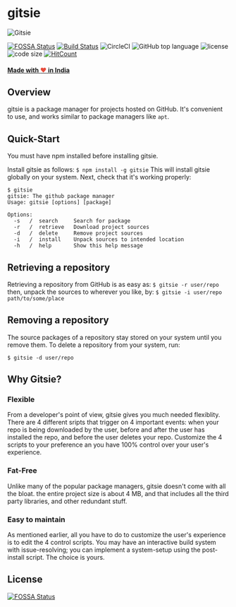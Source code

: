 # gitsie
![Gitsie](https://hatlesshacker.github.io/gitsie/Gitsie.png)

[![FOSSA Status](https://app.fossa.io/api/projects/git%2Bgithub.com%2Fhatlesshacker%2Fgitsie.svg?type=shield)](https://app.fossa.io/projects/git%2Bgithub.com%2Fhatlesshacker%2Fgitsie?ref=badge_shield) [![Build Status](https://travis-ci.org/hatlesshacker/gitsie.svg?branch=master)](https://travis-ci.org/hatlesshacker/gitsie) ![CircleCI](https://img.shields.io/circleci/build/gh/hatlesshacker/gitsie/master) ![GitHub top language](https://img.shields.io/github/languages/top/hatlesshacker/gitsie) ![license](https://img.shields.io/github/license/hatlesshacker/gitsie) ![code size](https://img.shields.io/github/languages/code-size/hatlesshacker/gitsie) [![HitCount](http://hits.dwyl.com/{username}/{project}.svg)](http://hits.dwyl.com/hatlesshacker/gitsie)

#### <a href="https://madewithlove.org.in" target="_blank">Made with <span style="color: #e74c3c">&hearts;</span> in India</a>
## Overview
gitsie is a package manager for projects hosted on GitHub. It's convenient to use, and works similar to package managers like `apt`.

## Quick-Start
You must have npm installed before installing gitsie.

Install gitsie as follows:
`
$ npm install -g gitsie
`
This will install gitsie globally on your system. Next, check that it's working properly:
```
$ gitsie
gitsie: The github package manager
Usage: gitsie [options] [package]

Options:
  -s   /  search     Search for package
  -r   /  retrieve   Download project sources
  -d   /  delete     Remove project sources
  -i   /  install    Unpack sources to intended location
  -h   /  help       Show this help message
```  

## Retrieving a repository
Retrieving a repository from GitHub is as easy as:
`$ gitsie -r user/repo`
then, unpack the sources to wherever you like, by:
`$ gitsie -i user/repo path/to/some/place`

## Removing a repository
The source packages of a repository stay stored on your system until you remove them. To delete a repository from your system, run:

`$ gitsie -d user/repo`

## Why Gitsie?

### Flexible
From a developer's point of view, gitsie gives you much needed flexiblity. There are 4 different sripts that trigger on 4 important events: when your repo is being downloaded by the user, before and after the user has installed the repo, and before the user deletes your repo. Customize the 4 scripts to your preference an you have 100% control over your user's experience.

### Fat-Free
Unlike many of the popular package managers, gitsie doesn't come with all the bloat. the entire project size is about 4 MB, and that includes all the third party libraries, and other redundant stuff.

### Easy to maintain
As mentioned earlier, all you have to do to customize the user's experience is to edit the 4 control scripts. You may have an interactive build system with issue-resolving; you can implement a system-setup using the post-install script. The choice is yours.


## License
[![FOSSA Status](https://app.fossa.io/api/projects/git%2Bgithub.com%2Fhatlesshacker%2Fgitsie.svg?type=large)](https://app.fossa.io/projects/git%2Bgithub.com%2Fhatlesshacker%2Fgitsie?ref=badge_large)
